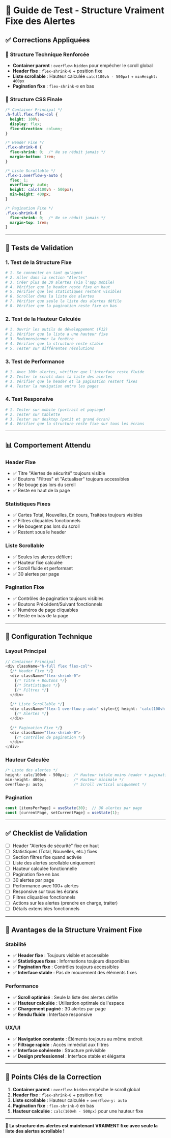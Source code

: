 # 🎯 Guide de Test - Structure Vraiment Fixe des Alertes

## ✅ **Corrections Appliquées**

### 🔧 **Structure Technique Renforcée**
- **Container parent** : `overflow-hidden` pour empêcher le scroll global
- **Header fixe** : `flex-shrink-0` + position fixe
- **Liste scrollable** : Hauteur calculée `calc(100vh - 500px)` + `minHeight: 400px`
- **Pagination fixe** : `flex-shrink-0` en bas

### 📐 **Structure CSS Finale**

```css
/* Container Principal */
.h-full.flex.flex-col {
  height: 100%;
  display: flex;
  flex-direction: column;
}

/* Header Fixe */
.flex-shrink-0 {
  flex-shrink: 0;  /* Ne se réduit jamais */
  margin-bottom: 1rem;
}

/* Liste Scrollable */
.flex-1.overflow-y-auto {
  flex: 1;
  overflow-y: auto;
  height: calc(100vh - 500px);
  min-height: 400px;
}

/* Pagination Fixe */
.flex-shrink-0 {
  flex-shrink: 0;  /* Ne se réduit jamais */
  margin-top: 1rem;
}
```

---

## 🧪 **Tests de Validation**

### 1. **Test de la Structure Fixe**
```bash
# 1. Se connecter en tant qu'agent
# 2. Aller dans la section "Alertes"
# 3. Créer plus de 30 alertes (via l'app mobile)
# 4. Vérifier que le header reste fixe en haut
# 5. Vérifier que les statistiques restent visibles
# 6. Scroller dans la liste des alertes
# 7. Vérifier que seule la liste des alertes défile
# 8. Vérifier que la pagination reste fixe en bas
```

### 2. **Test de la Hauteur Calculée**
```bash
# 1. Ouvrir les outils de développement (F12)
# 2. Vérifier que la liste a une hauteur fixe
# 3. Redimensionner la fenêtre
# 4. Vérifier que la structure reste stable
# 5. Tester sur différentes résolutions
```

### 3. **Test de Performance**
```bash
# 1. Avec 100+ alertes, vérifier que l'interface reste fluide
# 2. Tester le scroll dans la liste des alertes
# 3. Vérifier que le header et la pagination restent fixes
# 4. Tester la navigation entre les pages
```

### 4. **Test Responsive**
```bash
# 1. Tester sur mobile (portrait et paysage)
# 2. Tester sur tablette
# 3. Tester sur desktop (petit et grand écran)
# 4. Vérifier que la structure reste fixe sur tous les écrans
```

---

## 📊 **Comportement Attendu**

### **Header Fixe**
- ✅ Titre "Alertes de sécurité" toujours visible
- ✅ Boutons "Filtres" et "Actualiser" toujours accessibles
- ✅ Ne bouge pas lors du scroll
- ✅ Reste en haut de la page

### **Statistiques Fixes**
- ✅ Cartes Total, Nouvelles, En cours, Traitées toujours visibles
- ✅ Filtres cliquables fonctionnels
- ✅ Ne bougent pas lors du scroll
- ✅ Restent sous le header

### **Liste Scrollable**
- ✅ Seules les alertes défilent
- ✅ Hauteur fixe calculée
- ✅ Scroll fluide et performant
- ✅ 30 alertes par page

### **Pagination Fixe**
- ✅ Contrôles de pagination toujours visibles
- ✅ Boutons Précédent/Suivant fonctionnels
- ✅ Numéros de page cliquables
- ✅ Reste en bas de la page

---

## 🔧 **Configuration Technique**

### **Layout Principal**
```typescript
// Container Principal
<div className="h-full flex flex-col">
  {/* Header Fixe */}
  <div className="flex-shrink-0">
    {/* Titre + Boutons */}
    {/* Statistiques */}
    {/* Filtres */}
  </div>
  
  {/* Liste Scrollable */}
  <div className="flex-1 overflow-y-auto" style={{ height: 'calc(100vh - 500px)', minHeight: '400px' }}>
    {/* Alertes */}
  </div>
  
  {/* Pagination Fixe */}
  <div className="flex-shrink-0">
    {/* Contrôles de pagination */}
  </div>
</div>
```

### **Hauteur Calculée**
```css
/* Liste des alertes */
height: calc(100vh - 500px);  /* Hauteur totale moins header + pagination */
min-height: 400px;            /* Hauteur minimale */
overflow-y: auto;             /* Scroll vertical uniquement */
```

### **Pagination**
```typescript
const [itemsPerPage] = useState(30);  // 30 alertes par page
const [currentPage, setCurrentPage] = useState(1);
```

---

## ✅ **Checklist de Validation**

- [ ] Header "Alertes de sécurité" fixe en haut
- [ ] Statistiques (Total, Nouvelles, etc.) fixes
- [ ] Section filtres fixe quand activée
- [ ] Liste des alertes scrollable uniquement
- [ ] Hauteur calculée fonctionnelle
- [ ] Pagination fixe en bas
- [ ] 30 alertes par page
- [ ] Performance avec 100+ alertes
- [ ] Responsive sur tous les écrans
- [ ] Filtres cliquables fonctionnels
- [ ] Actions sur les alertes (prendre en charge, traiter)
- [ ] Détails extensibles fonctionnels

---

## 🚀 **Avantages de la Structure Vraiment Fixe**

### **Stabilité**
- ✅ **Header fixe** : Toujours visible et accessible
- ✅ **Statistiques fixes** : Informations toujours disponibles
- ✅ **Pagination fixe** : Contrôles toujours accessibles
- ✅ **Interface stable** : Pas de mouvement des éléments fixes

### **Performance**
- ✅ **Scroll optimisé** : Seule la liste des alertes défile
- ✅ **Hauteur calculée** : Utilisation optimale de l'espace
- ✅ **Chargement paginé** : 30 alertes par page
- ✅ **Rendu fluide** : Interface responsive

### **UX/UI**
- ✅ **Navigation constante** : Éléments toujours au même endroit
- ✅ **Filtrage rapide** : Accès immédiat aux filtres
- ✅ **Interface cohérente** : Structure prévisible
- ✅ **Design professionnel** : Interface stable et élégante

---

## 🎯 **Points Clés de la Correction**

1. **Container parent** : `overflow-hidden` empêche le scroll global
2. **Header fixe** : `flex-shrink-0` + position fixe
3. **Liste scrollable** : Hauteur calculée + `overflow-y: auto`
4. **Pagination fixe** : `flex-shrink-0` en bas
5. **Hauteur calculée** : `calc(100vh - 500px)` pour une hauteur fixe

---

**🎉 La structure des alertes est maintenant VRAIMENT fixe avec seule la liste des alertes scrollable !**


